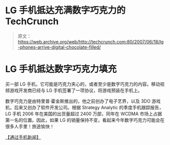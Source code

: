 # LG 手机抵达充满数字巧克力的 TechCrunch

> 原文：<https://web.archive.org/web/http://techcrunch.com:80/2007/06/18/lg-phones-arrive-digital-chocolate-filled/>

# LG 手机抵达数字巧克力填充

买一部 LG 手机，它可能是巧克力夹心的，或者至少是数字巧克力的内容。移动视频游戏开发商已经与 LG 手机签署了一项协议，将游戏预装在手机上。

数字巧克力是由特里普·霍金斯推出的，他之前创办了电子艺界，以及 3DO 游戏机，后来又创办了软件开发公司。根据 Strategy Analytic 的季度手机跟踪报告，LG 手机 2006 年在美国的出货量超过 2400 万部，同年在 WCDMA 市场上占据第一名的位置。因此，如果 LG 的销量保持不变，看起来今年数字巧克力可能会在很多人手里！旅途愉快！

[【通过手机新闻】](https://web.archive.org/web/20221005105635/http://www.cellular-news.com/story/24383.php)